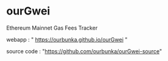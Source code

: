 # ourGwei
Ethereum Mainnet Gas Fees Tracker

webapp : " https://ourbunka.github.io/ourGwei "

source code : "https://github.com/ourbunka/ourGwei-source"
